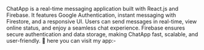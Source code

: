 ChatApp is a real-time messaging application built with React.js and Firebase. It features Google Authentication, instant messaging with Firestore, and a responsive UI. Users can send messages in real-time, view online status, and enjoy a seamless chat experience. Firebase ensures secure authentication and data storage, making ChatApp fast, scalable, and user-friendly. 🚀  here you can visit my app:-
